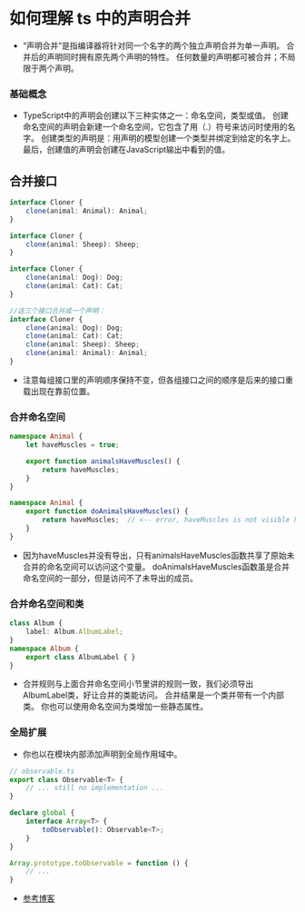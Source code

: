 # 如何理解 ts 中的声明合并
- “声明合并”是指编译器将针对同一个名字的两个独立声明合并为单一声明。 合并后的声明同时拥有原先两个声明的特性。 任何数量的声明都可被合并；不局限于两个声明。
### 基础概念
- TypeScript中的声明会创建以下三种实体之一：命名空间，类型或值。 创建命名空间的声明会新建一个命名空间，它包含了用（.）符号来访问时使用的名字。 创建类型的声明是：用声明的模型创建一个类型并绑定到给定的名字上。 最后，创建值的声明会创建在JavaScript输出中看到的值。

## 合并接口
```typescript
interface Cloner {
    clone(animal: Animal): Animal;
}

interface Cloner {
    clone(animal: Sheep): Sheep;
}

interface Cloner {
    clone(animal: Dog): Dog;
    clone(animal: Cat): Cat;
}

//这三个接口合并成一个声明：
interface Cloner {
    clone(animal: Dog): Dog;
    clone(animal: Cat): Cat;
    clone(animal: Sheep): Sheep;
    clone(animal: Animal): Animal;
}
```
- 注意每组接口里的声明顺序保持不变，但各组接口之间的顺序是后来的接口重载出现在靠前位置。

### 合并命名空间
```typescript
namespace Animal {
    let haveMuscles = true;

    export function animalsHaveMuscles() {
        return haveMuscles;
    }
}

namespace Animal {
    export function doAnimalsHaveMuscles() {
        return haveMuscles;  // <-- error, haveMuscles is not visible here
    }
}
```
- 因为haveMuscles并没有导出，只有animalsHaveMuscles函数共享了原始未合并的命名空间可以访问这个变量。 doAnimalsHaveMuscles函数虽是合并命名空间的一部分，但是访问不了未导出的成员。

### 合并命名空间和类
```typescript
class Album {
    label: Album.AlbumLabel;
}
namespace Album {
    export class AlbumLabel { }
}
```
- 合并规则与上面合并命名空间小节里讲的规则一致，我们必须导出AlbumLabel类，好让合并的类能访问。 合并结果是一个类并带有一个内部类。 你也可以使用命名空间为类增加一些静态属性。

### 全局扩展
- 你也以在模块内部添加声明到全局作用域中。
```typescript
// observable.ts
export class Observable<T> {
    // ... still no implementation ...
}

declare global {
    interface Array<T> {
        toObservable(): Observable<T>;
    }
}

Array.prototype.toObservable = function () {
    // ...
}
```
- [参考博客](https://blog.csdn.net/xiaomifeng_li/article/details/102668798)
